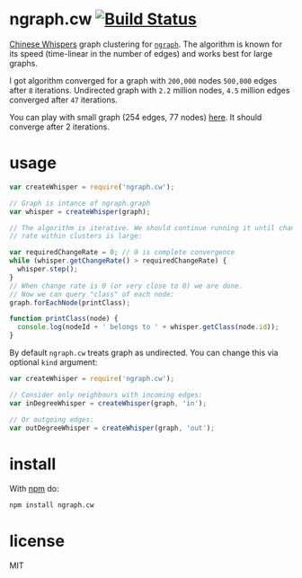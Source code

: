 # ngraph.cw [![Build Status](https://travis-ci.org/anvaka/ngraph.cw.svg)](https://travis-ci.org/anvaka/ngraph.cw)

[Chinese Whispers](http://wortschatz.uni-leipzig.de/~cbiemann/pub/2006/BiemannTextGraph06.pdf)
graph clustering for [`ngraph`](https://github.com/anvaka/ngraph.graph). The algorithm
is known for its speed (time-linear in the number of edges) and works best for
large graphs.

I got algorithm converged for a graph with `200,000` nodes `500,000` edges after
`8` iterations. Undirected graph with `2.2` million nodes, `4.5` million edges
converged after `47` iterations.

You can play with small graph (254 edges, 77 nodes) [here](https://anvaka.github.io/ngraph.cw/demo/).
It should converge after 2 iterations.

# usage

``` js
var createWhisper = require('ngraph.cw');

// Graph is intance of ngraph.graph
var whisper = createWhisper(graph);

// The algorithm is iterative. We should continue running it until change
// rate within clusters is large:

var requiredChangeRate = 0; // 0 is complete convergence
while (whisper.getChangeRate() > requiredChangeRate) {
  whisper.step();
}
// When change rate is 0 (or very close to 0) we are done.
// Now we can query "class" of each node:
graph.forEachNode(printClass);

function printClass(node) {
  console.log(nodeId + ' belongs to ' + whisper.getClass(node.id));
}
```

By default `ngraph.cw` treats graph as undirected. You can change this via
optional `kind` argument:

``` js
var createWhisper = require('ngraph.cw');

// Consider only neighbours with incoming edges:
var inDegreeWhisper = createWhisper(graph, 'in');

// Or outgoing edges:
var outDegreeWhisper = createWhisper(graph, 'out');
```

# install

With [npm](https://npmjs.org) do:

```
npm install ngraph.cw
```

# license

MIT
